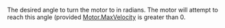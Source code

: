 The desired angle to turn the motor to in radians. The motor will attempt to reach this angle (provided [Motor.MaxVelocity](https://developer.roblox.com/en-us/api-reference/property/Motor/MaxVelocity) is greater than 0.